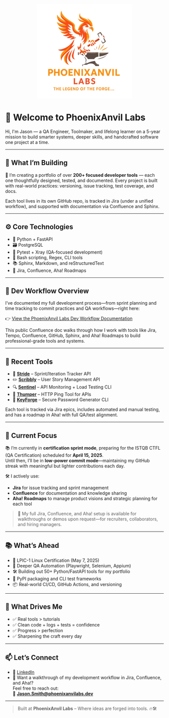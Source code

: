 <p align="center">
  <img src="PhoenixAnvilLabsLogo.png" alt="PhoenixAnvil Labs Logo" width="300">
</p>

# 👋 Welcome to PhoenixAnvil Labs

Hi, I'm Jason — a QA Engineer, Toolmaker, and lifelong learner on a 5-year mission to build smarter systems, deeper skills, and handcrafted software one project at a time.

---

## 🧪 What I’m Building

🎯 I’m creating a portfolio of over **200+ focused developer tools** — each one thoughtfully designed, tested, and documented. Every project is built with real-world practices: versioning, issue tracking, test coverage, and docs.

Each tool lives in its own GitHub repo, is tracked in Jira (under a unified workflow), and supported with documentation via Confluence and Sphinx.

---

## ⚙️ Core Technologies

- 🐍 Python + FastAPI
- 🗃️ PostgreSQL
- 🧪 Pytest + Xray (QA-focused development)
- 🐚 Bash scripting, Regex, CLI tools
- 📚 Sphinx, Markdown, and reStructuredText
- 🧠 Jira, Confluence, Aha! Roadmaps

---

## 🔧 Dev Workflow Overview

I’ve documented my full development process—from sprint planning and time tracking to commit practices and QA workflows—right here:

👉 [View the PhoenixAnvil Labs Dev Workflow Documentation](https://jasonasmith.atlassian.net/wiki/external/ODRmNmVkMTMyYjk0NGU3ODkzYmI0ODhiZmExNTBkZDM)

This public Confluence doc walks through how I work with tools like Jira, Tempo, Confluence, GitHub, Sphinx, and Aha! Roadmaps to build professional-grade tools and systems.

---

## 🧰 Recent Tools

- 🔧 [**Stride**](https://github.com/PhoenixAnvil/stride) – Sprint/Iteration Tracker API  
- ✏️ [**Scribbly**](https://github.com/PhoenixAnvil/scribbly) – User Story Management API  
- 🔍 [**Sentinel**](https://github.com/PhoenixAnvil/sentinel) – API Monitoring + Load Testing CLI  
- 🧵 [**Thumper**](https://github.com/PhoenixAnvil/thumper) – HTTP Ping Tool for APIs  
- 🔐 [**KeyForge**](https://github.com/PhoenixAnvil/keyforge) – Secure Password Generator CLI

Each tool is tracked via Jira epics, includes automated and manual testing, and has a roadmap in Aha! with full QA/test alignment.

---

## 🎯 Current Focus

📚 I’m currently in **certification sprint mode**, preparing for the ISTQB CTFL (QA Certification) scheduled for **April 15, 2025**.  
Until then, I’ll be in **low-power commit mode**—maintaining my GitHub streak with meaningful but lighter contributions each day.

🛠️ I actively use:
- **Jira** for issue tracking and sprint management
- **Confluence** for documentation and knowledge sharing
- **Aha! Roadmaps** to manage product visions and strategic planning for each tool

> 🚀 My full Jira, Confluence, and Aha! setup is available for walkthroughs or demos upon request—for recruiters, collaborators, and hiring managers.

---

## 📚 What’s Ahead

- 🐧 LPIC-1 Linux Certification (May 7, 2025)
- 🧪 Deeper QA Automation (Playwright, Selenium, Appium)
- 🛠️ Building out 50+ Python/FastAPI tools for my portfolio
- 🚀 PyPI packaging and CLI test frameworks
- 📦 Real-world CI/CD, GitHub Actions, and versioning

---

## 🧠 What Drives Me

- ✅ Real tools > tutorials  
- ✅ Clean code + logs + tests = confidence  
- ✅ Progress > perfection  
- ✅ Sharpening the craft every day

---

## 📫 Let’s Connect

- 🔗 [LinkedIn](https://www.linkedin.com/in/jason-alan-smith)
- 💬 Want a walkthrough of my development workflow in Jira, Confluence, and Aha!?  
  Feel free to reach out:  
  📧 **Jason.Smith@phoenixanvilabs.dev**

---

> Built at **PhoenixAnvil Labs** – Where ideas are forged into tools. 🔥🛠️

